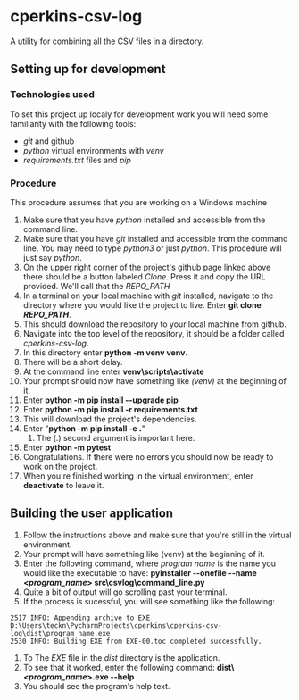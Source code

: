 # cperkins-csv-log
A utility for combining all the CSV files in a directory.

## Setting up for development
### Technologies used
To set this project up localy for development work you will need some familiarity with the following tools:
*  _git_ and github
*  _python_ virtual environments with _venv_
* _requirements.txt_ files and _pip_

### Procedure
This procedure assumes that you are working on a Windows machine
1. Make sure that you have _python_ installed and accessible from the command line.
1.  Make sure that you have _git_ installed and accessible from the command line.  You may need to type _python3_ or just _python_.  This procedure will just say _python_.
1.  On the upper right corner of the project's github page linked above there should be a button labeled _Clone_.  Press it and copy the URL provided.  We'll call that the _REPO_PATH_
1.  In a terminal on your local machine with _git_ installed, navigate to the directory where you would like the project to live.
Enter **git clone _REPO_PATH_**.
1.  This should download the repository to your local machine from github.
1.  Navigate into the top level of the repository, it should be a folder called _cperkins-csv-log_.
1. In this directory enter **python -m venv venv**.
1. There will be a short delay.
1. At the command line enter **venv\\scripts\\activate**
1. Your prompt should now have something like _(venv)_ at the beginning of it.
1. Enter **python -m pip install --upgrade pip**
1. Enter **python -m pip install -r requirements.txt**
1. This will download the project's dependencies.
1. Enter "**python -m pip install -e .**"
    1. The (.) second argument is important here. 
1. Enter **python -m pytest**
1. Congratulations.  If there were no errors you should now be ready to work on the project.
1. When you're finished working in the virtual environment, enter **deactivate** to leave it.

## Building the user application
1.  Follow the instructions above and make sure that you're still in the virtual environment.
   1.  Your prompt will have something like (venv) at the beginning of it.
1.  Enter the following command, where _program name_ is the name you would like the executable to have: **pyinstaller --onefile --name <_program_name_> src\\csvlog\\command_line.py**
1.  Quite a bit of output will go scrolling past your terminal.
1.  If the process is sucessful, you will see something like the following:
```
2517 INFO: Appending archive to EXE D:\Users\teckn\PycharmProjects\cperkins\cperkins-csv-log\dist\program_name.exe
2530 INFO: Building EXE from EXE-00.toc completed successfully.
```
1.  To The _EXE_ file in the _dist_ directory is the application.
1.  To see that it worked, enter the following command:  **dist\\<_program_name_>.exe --help**
   1.  You should see the program's help text.


